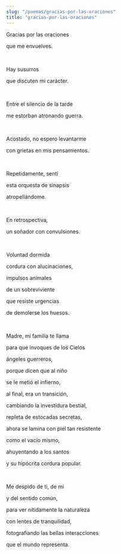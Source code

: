 ```yaml
---
slug: "/poemas/gracias-por-las-oraciones"
title: "gracias-por-las-oraciones"
---
```

Gracias por las oraciones

que me envuelves.

&nbsp;

Hay susurros

que discuten mi carácter.

&nbsp;

Entre el silencio de la tarde

me estorban atronando guerra.

&nbsp;

Acostado, no espero levantarme

con grietas en mis pensamientos.

&nbsp;

Repetidamente, sentí 

esta orquesta de sinapsis 

atropellándome.

&nbsp;

En retrospectiva,

un soñador con convulsiones.

&nbsp;

Voluntad dormida

cordura con alucinaciones,

impulsos animales

de un sobreviviente

que resiste urgencias

de demolerse los huesos.

&nbsp;

Madre, mi familia te llama

para que invoques de los Cielos

ángeles guerreros,

porque dicen que al niño

se le metió el infierno,

al final, era un transición,

cambiando la investidura bestial,

repleta de estocadas secretas,

ahora se lamina con piel tan resistente

como el vacío mismo,

ahuyentando a los santos

y su hipócrita cordura popular.

&nbsp;

Me despido de ti, de mi

y del sentido común,

para ver nítidamente la naturaleza

con lentes de tranquilidad,

fotografiando las bellas interacciones

que el mundo representa.